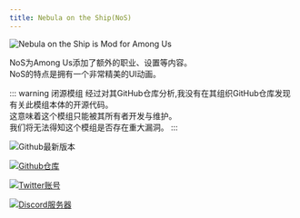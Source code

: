 ```yaml
---
title: Nebula on the Ship(NoS)
---
```


![Nebula on the Ship is Mod for Among Us](/Image/NoS.png)

NoS为Among Us添加了额外的职业、设置等内容。<br>
NoS的特点是拥有一个非常精美的UI动画。

::: warning 闭源模组
经过对其GitHub仓库分析,我没有在其组织GitHub仓库发现有关此模组本体的开源代码。<br>
这意味着这个模组只能被其所有者开发与维护。<br>
我们将无法得知这个模组是否存在重大漏洞。
:::

<div align="center">
<VPCard
  title="Dolly1016"
  desc="开发者"
  logo="/Image/Dolly1016.png"
  link="https://github.com/Dolly1016"
/>
</div>

![Github最新版本](https://badgen.net/github/release/Dolly1016/Nebula?icon=github)

[![Github仓库](https://badgen.net/badge/Github/Repository/github?icon=github)](https://github.com/Dolly1016/Nebula)

[![Twitter账号](https://badgen.net/badge/X/(Twitter)/1A9DEF?icon=twitter)](https://twitter.com/NebulaOnTheShip)

[![Discord服务器](https://badgen.net/badge/Discord/Server/5662F6?icon=discord)](https://discord.gg/kHNZD4pq9E)